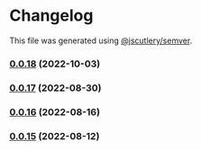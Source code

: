 # Changelog

This file was generated using [@jscutlery/semver](https://github.com/jscutlery/semver).

### [0.0.18](https://github.com/HausDAO/daohaus-monorepo/compare/ui@0.0.17...ui@0.0.18) (2022-10-03)

### [0.0.17](https://github.com/HausDAO/daohaus-monorepo/compare/ui@0.0.16...ui@0.0.17) (2022-08-30)

### [0.0.16](https://github.com/HausDAO/daohaus-monorepo/compare/ui@0.0.15...ui@0.0.16) (2022-08-16)

### [0.0.15](https://github.com/HausDAO/daohaus-monorepo/compare/ui@0.0.14...ui@0.0.15) (2022-08-12)
